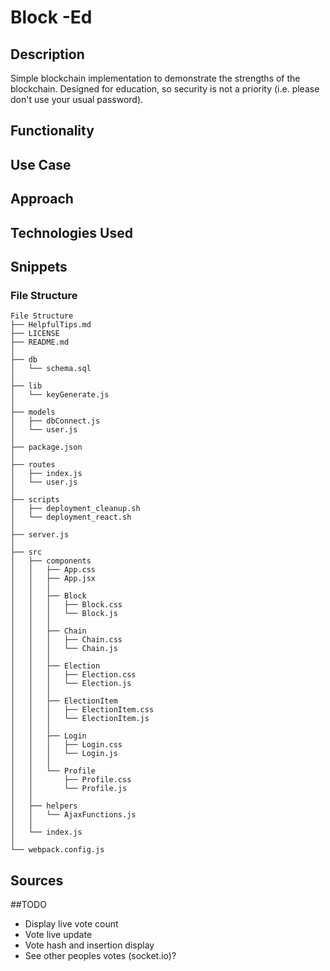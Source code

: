 # Block -Ed

## Description

Simple blockchain implementation to demonstrate the strengths of the blockchain. Designed for education, so security is not a priority (i.e. please don't use your usual password).

## Functionality

## Use Case

## Approach

## Technologies Used

## Snippets

### File Structure
```
File Structure
├── HelpfulTips.md
├── LICENSE
├── README.md
│
├── db
│   └── schema.sql
│
├── lib
│   └── keyGenerate.js
│
├── models
│   ├── dbConnect.js
│   └── user.js
│
├── package.json
│
├── routes
│   ├── index.js
│   └── user.js
│
├── scripts
│   ├── deployment_cleanup.sh
│   └── deployment_react.sh
│
├── server.js
│
├── src
│   ├── components
│   │   ├── App.css
│   │   ├── App.jsx
│   │   │
│   │   ├── Block
│   │   │   ├── Block.css
│   │   │   └── Block.js
│   │   │
│   │   ├── Chain
│   │   │   ├── Chain.css
│   │   │   └── Chain.js
│   │   │
│   │   ├── Election
│   │   │   ├── Election.css
│   │   │   └── Election.js
│   │   │
│   │   ├── ElectionItem
│   │   │   ├── ElectionItem.css
│   │   │   └── ElectionItem.js
│   │   │
│   │   ├── Login
│   │   │   ├── Login.css
│   │   │   └── Login.js
│   │   │
│   │   └── Profile
│   │       ├── Profile.css
│   │       └── Profile.js
│   │
│   ├── helpers
│   │   └── AjaxFunctions.js
│   │
│   └── index.js
│
└── webpack.config.js
```

## Sources




##TODO
- Display live vote count
- Vote live update
- Vote hash and insertion display
- See other peoples votes (socket.io)?
